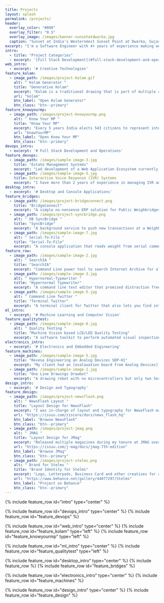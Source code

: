 ```yaml
---
title: Projects
layout: splash
permalink: /projects/
header:
  overlay_color: "#000"
  overlay_filter: "0.5"
  overlay_image: /images/banner-sunsetatdwarka.jpg
  caption: "Sunset at India's Westernmost Sunset Point at Dwarka, Gujarat"
excerpt: "I'm a Software Engineer with 4+ years of experience making web applications, machine learning tools, electronics prototyping and data processing applications with remote teams. Contact me at `x@shailendra.me`"
intro: 
  - title: "Project Categories"
  - excerpt: '[Full Stack Development](#full-stack-development-and-operations) and Operations, [Creative Technology](#creative-technologies) Demos, [Machine Learning](#machine-learning-and-computer-vision) and Computer Vision, [Desktop and Console](#desktop-and-console-applications) Applications, [Electronics](#electronics-and-embedded-engineering) Prototyping, [Design and Typography](#design-and-typography)'
web_intro: 
  - excerpt: '# Creative Technologies'
feature_kolam:
  - image_path: /images/project-kolam.gif
    alt: " Kolam Generator "
    title: "Generative Kolam"
    excerpt: "Kolam is a traditional drawing that is part of multiple cultures in South East Asia. They can be seen outside of homes on particular occassions and all of these Kolams look different. The Kolam Generator uses symmetry & rules of a Kolam and P5.js to keep making Kolams until you close the tab"
    url: "kolam"
    btn_label: "Open Kolam Generator"
    btn_class: "btn--primary"
feature_knowyourmp:
  - image_path: /images/project-knowyourmp.png
    alt: " Know Your MP "
    title: "Know Your MP"
    excerpt: "Every 5 years India elects 543 citizens to represent interest of every region of the country. Know Your MP shows state of the nation using multiple maps each showing key personal metrics of our representatives. Built with D3.js"
    url: "knowYourMP"
    btn_label: "Open Know Your MP"
    btn_class: "btn--primary"
devops_intro: 
  - excerpt: '# Full Stack Development and Operations'
feature_devops:
  - image_path: /images/sample-image-3.jpg
    title: "Estate Management Systems"
    excerpt: "Led development of a Web Application Ecosystem currently used by a Fortune 50 Company. It is used to manage a company town of more than 15,000 residents. These web applications are being used to manage Guest Houses, Residential Maintenance Requests, Inventory of Department and all Township Buildings, Quarter Allotment, and Residential Bill Generation. Built with Windows, Apache, SQL Server and PHP Stack using Bootstrap for Frontend"
  - image_path: /images/sample-image-5.jpg
    title: Interactive Voice Response (IVR) Systems
    excerpt: "I have more than 2 years of experience in managing IVR and Internet Telephony based SaaS Business. My key responsibilities included System Administration and DevOps on a Windows, Apache, SQL, PHP Stack"
desktop_intro: 
  - excerpt: '# Desktop and Console Applications'
feature_bridges:
  - image_path: /images/project-bridgeconnect.png
    title: "BridgeConnect"
    excerpt: "A simple no-nonsense ERP solution for Public Weighbridges. The application is written in C#.NET with frontend made in WPF and uses an SQLite database"
  - image_path: /images/project-syncbridge.png
    alt: " DB SyncBridge "
    title: "SyncBridge"
    excerpt: "A background service to push new transactiosn at a Weighbridge to an API. Built with C#.NET"
  - image_path: /images/sample-image-7.jpg
    alt: " Serial-To-File "
    title: "Serial-To-File"
    excerpt: "A console application that reads weight from serial communication based WeighBridge Controllers and overwrites it in a file. It adapts to all the string formats used across manufacturers. Built with C#.NET"
feature_row:
  - image_path: /images/sample-image-2.jpg
    alt: " SearchIA "
    title: "SearchIA"
    excerpt: "Command Line power tool to search Internet Archive for all media right from the Terminal. Built with Internet Archive API and Python"
  - image_path: /images/sample-image-3.jpg
    alt: " Hypernormal-Typewriter "
    title: "Hypernormal Typewriter"
    excerpt: "A command line text editor that promised distraction free research and collaboration tools. It turned out to be a vapourware and never saw the light of the day. Built with curses library and Python"
  - image_path: /images/sample-image-5.jpg
    alt: " Command Line Twitter "
    title: "Terminal Twitter"
    excerpt: "A terminal client for Twitter that also lets you find interesting users at any city. Built with Python"
ml_intro: 
  - excerpt: '# Machine Learning and Computer Vision'
feature_qualitytest:
  - image_path: /images/sample-image-6.jpg
    alt: " Quality Testing "
    title: "Machine Vision based LCD/LED Quality Testing"
    excerpt: "A software toolkit to perform automated visual inspection on displays based on LED or LCD using a camera. We've defined multiple tests that can be used to check for soldering issues, dead pixels and uneven contrast/brightness problems right on the assembly line. Built with C#.NET and OpenCV"
electronics_intro: 
  - excerpt: '# Electronics and Embedded Engineering'
feature_machines:
  - image_path: /images/sample-image-5.jpg
    title: "Revese Engineering an Analog Devices SDP-H1"
    excerpt: "My client had an [evalauation board from Analog Devices](https://www.analog.com/en/design-center/evaluation-hardware-and-software/evaluation-boards-kits/eval-sdp-h1.html#eb-documentation) used for low-cost evaluation of ADI components. I wrote an API for this board so that we can gather data collected by it, I collected transferred packets In and Out of the board with USB Sniffer. These traces were then used to make an API for the board. This required learning about the USB3 Spec, LibUSB (C Library) and PyUSB for replaying the traces"
  - image_path: /images/sample-image-2.jpg
    title: "One Line Drawings Drawbot"
    excerpt: "A drawing robot with no microcontrollers but only two Servo Motors. This was an experimental design to simplify onboard electronics. The Servo Motors can be plugged in to any device with a headphone jack which plays an audio file. The audio contains drawing instructions encoded into two PWM waves -- one for each motor"
design_intro: 
  - excerpt: '# Design and Typography'
feature_design:
  - image_path: /images/project-newsflash.png
    alt: " NewsFlash Layout "
    title: "Layout Design for NewsFlash"
    excerpt: "I was in-charge of layout and typography for NewsFlash magazine during annual cultural festival at my engineering college"
    url: "https://issuu.com/ziscore/docs/news_flash_hq"
    btn_label: "Browse NewsFlash"
    btn_class: "btn--primary"
  - image_path: /images/project-jmag.png
    alt: " JMAG "
    title: "Layout Design for JMag"
    excerpt: "Released multiple magazines during my tenure at JMAG over a period of two years"
    url: "https://issuu.com/j-mag/docs/jmag-7th-edition"
    btn_label: "Browse JMag"
    btn_class: "btn--primary"
  - image_path: /images/project-stelms.png
    alt: " Brand for Stelms "
    title: "Brand Identity for Stelms"
    excerpt: "Logo, Letterpads, Business Card and other creatives for a friend's company"
    url: "https://www.behance.net/gallery/44077297/Stelms"
    btn_label: "Project on Behance"
    btn_class: "btn--primary"
---
```


{% include feature_row id="intro" type="center" %}

{% include feature_row id="devops_intro" type="center" %}
{% include feature_row id="feature_devops" %}

{% include feature_row id="web_intro" type="center" %}
{% include feature_row id="feature_kolam" type="left" %}
{% include feature_row id="feature_knowyourmp" type="left" %}


{% include feature_row id="ml_intro" type="center" %}
{% include feature_row id="feature_qualitytest" type="left" %}

{% include feature_row id="desktop_intro" type="center" %}
{% include feature_row %}
{% include feature_row id="feature_bridges" %}

{% include feature_row id="electronics_intro" type="center" %}
{% include feature_row id="feature_machines" %}

{% include feature_row id="design_intro" type="center" %}
{% include feature_row id="feature_design" %}
